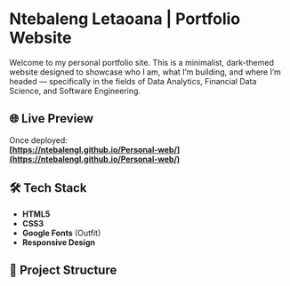 # Ntebaleng Letaoana | Portfolio Website

Welcome to my personal portfolio site. This is a minimalist, dark-themed website designed to showcase who I am, what I’m building, and where I’m headed — specifically in the fields of Data Analytics, Financial Data Science, and Software Engineering.

## 🌐 Live Preview

Once deployed:  
**[https://ntebalengl.github.io/Personal-web/](https://ntebalengl.github.io/Personal-web/)**

## 🛠️ Tech Stack

- **HTML5**  
- **CSS3**  
- **Google Fonts** (Outfit)  
- **Responsive Design**

## 📁 Project Structure

